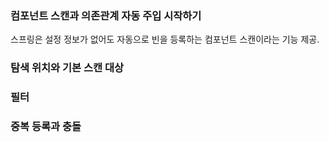 ### 컴포넌트 스캔과 의존관계 자동 주입 시작하기
스프링은 설정 정보가 없어도 자동으로 빈을 등록하는 컴포넌트 스캔이라는 기능 제공.




### 탐색 위치와 기본 스캔 대상




### 필터 




### 중복 등록과 충돌




